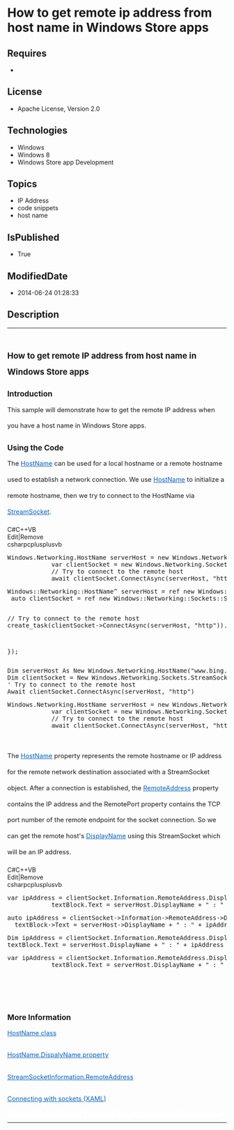 # How to get remote ip address from host name in Windows Store apps
## Requires
* 
## License
* Apache License, Version 2.0
## Technologies
* Windows
* Windows 8
* Windows Store app Development
## Topics
* IP Address
* code snippets
* host name
## IsPublished
* True
## ModifiedDate
* 2014-06-24 01:28:33
## Description

<hr>
<div><a href="http://blogs.msdn.com/b/onecode" style="margin-top:3px"><img alt="" src="http://bit.ly/onecodesampletopbanner">
</a></div>
<p style="margin-left:0pt; margin-right:0pt; margin-top:0pt; margin-bottom:.0001pt; font-size:10.0pt; line-height:27.6pt; margin-bottom:10pt; margin-top:24pt; margin-bottom:0pt; direction:ltr; unicode-bidi:normal">
<span style="font-weight:bold; font-size:14pt"><span style="font-weight:bold; font-size:14pt">How to get remote IP address from host name in Windows Store apps</span></span>
</p>
<p style="margin-left:0pt; margin-right:0pt; margin-top:0pt; margin-bottom:.0001pt; font-size:10.0pt; line-height:27.6pt; margin-bottom:10pt; margin-top:10pt; margin-bottom:0pt; direction:ltr; unicode-bidi:normal">
<span style="font-weight:bold; font-size:13pt"><span style="font-weight:bold; font-size:13pt">Introduction</span></span>
</p>
<p style="margin-left:0pt; margin-right:0pt; margin-top:0pt; margin-bottom:.0001pt; font-size:10.0pt; line-height:27.6pt; margin-bottom:10pt; direction:ltr; unicode-bidi:normal">
<span style="font-size:11pt"><span style="font-size:11pt">This sample will demonstrate how to get
</span><span style="font-size:11pt">the </span><span style="font-size:11pt">remote IP address when you
</span><span style="font-size:11pt">have </span><span style="font-size:11pt">a host name in Windows
</span><span style="font-size:11pt">S</span><span style="font-size:11pt">tore apps.</span></span>
</p>
<p style="margin-left:0pt; margin-right:0pt; margin-top:0pt; margin-bottom:.0001pt; font-size:10.0pt; line-height:27.6pt; margin-bottom:10pt; margin-top:10pt; margin-bottom:0pt; direction:ltr; unicode-bidi:normal">
<span style="font-weight:bold; font-size:13pt"><span style="font-weight:bold; font-size:13pt">Using the Code</span></span>
</p>
<p style="margin-left:0pt; margin-right:0pt; margin-top:0pt; margin-bottom:.0001pt; font-size:10.0pt; line-height:27.6pt; margin-bottom:10pt; direction:ltr; unicode-bidi:normal">
<span style="font-size:11pt"><span style="font-size:11pt">The </span><a href="http://msdn.microsoft.com/en-us/library/windows/apps/windows.networking.hostname.aspx#Y1226" style="text-decoration:none"><span style="color:#0563C1; text-decoration:underline">HostName</span></a><span style="font-size:11pt">
 can be used for a local hostname or a remote hostname used to establish a network connection. We use
</span><a href="http://msdn.microsoft.com/en-us/library/windows/apps/windows.networking.hostname(v=win.10).aspx?cs-save-lang=1&cs-lang=csharp" style="text-decoration:none"><span style="color:#0563C1; text-decoration:underline">HostName</span></a><span style="font-size:11pt">
 to initialize a remote hostname</span><span style="font-size:11pt">,</span><span style="font-size:11pt"> then</span><span style="font-size:11pt"> we</span><span style="font-size:11pt"> try to connect to the HostName via
</span><a href="http://msdn.microsoft.com/en-us/library/windows/apps/windows.networking.sockets.streamsocket.aspx" style="text-decoration:none"><span style="color:#0563C1; text-decoration:underline">StreamSocket</span></a><span style="font-size:11pt">.</span><a name="_GoBack"></a></span>
</p>
<div class="scriptcode">
<div class="pluginEditHolder" pluginCommand="mceScriptCode">
<div class="title"><span>C#</span><span>C&#43;&#43;</span><span>VB</span></div>
<div class="pluginLinkHolder"><span class="pluginEditHolderLink">Edit</span>|<span class="pluginRemoveHolderLink">Remove</span>
</div>
<span class="hidden">csharp</span><span class="hidden">cplusplus</span><span class="hidden">vb</span>
<pre class="hidden">
Windows.Networking.HostName serverHost = new Windows.Networking.HostName(&quot;www.bing.com&quot;);
            var clientSocket = new Windows.Networking.Sockets.StreamSocket();
            // Try to connect to the remote host
            await clientSocket.ConnectAsync(serverHost, &quot;http&quot;);
</pre>
<pre class="hidden">
Windows::Networking::HostName^ serverHost = ref new Windows::Networking::HostName(&quot;www.bing.com&quot;);
 auto clientSocket = ref new Windows::Networking::Sockets::StreamSocket();
 
 // Try to connect to the remote host
 create_task(clientSocket-&gt;ConnectAsync(serverHost, &quot;http&quot;)).then([=](){
  
 });
</pre>
<pre class="hidden">
Dim serverHost As New Windows.Networking.HostName(&quot;www.bing.com&quot;)
Dim clientSocket = New Windows.Networking.Sockets.StreamSocket()
' Try to connect to the remote host
Await clientSocket.ConnectAsync(serverHost, &quot;http&quot;)
</pre>
<pre id="codePreview" class="csharp">
Windows.Networking.HostName serverHost = new Windows.Networking.HostName(&quot;www.bing.com&quot;);
            var clientSocket = new Windows.Networking.Sockets.StreamSocket();
            // Try to connect to the remote host
            await clientSocket.ConnectAsync(serverHost, &quot;http&quot;);
</pre>
</div>
</div>
<div class="endscriptcode">&nbsp;</div>
<p style="margin-left:0pt; margin-right:0pt; margin-top:0pt; margin-bottom:.0001pt; font-size:10.0pt; line-height:27.6pt; margin-bottom:10pt; direction:ltr; unicode-bidi:normal">
<span style="font-size:11pt"><span style=""></span></span></p>
<p style="margin-left:0pt; margin-right:0pt; margin-top:0pt; margin-bottom:.0001pt; font-size:10.0pt; line-height:27.6pt; margin-bottom:10pt; direction:ltr; unicode-bidi:normal">
<span style="font-size:11pt"><span style="font-size:11pt">The </span><a href="http://msdn.microsoft.com/en-us/library/windows/apps/windows.networking.sockets.streamsocketinformation.remotehostname.aspx" style="text-decoration:none"><span style="color:#0563C1; text-decoration:underline">HostName</span></a><span style="font-size:11pt">
 property represents the remote hostname or IP address for the remote network destination associated with a StreamSocket object. After a connection is established, the
</span><a href="http://msdn.microsoft.com/en-us/library/windows/apps/windows.networking.sockets.streamsocketinformation.remoteaddress.aspx" style="text-decoration:none"><span style="color:#0563C1; text-decoration:underline">RemoteAddress</span></a><span style="font-size:11pt">
 property contains the IP address and the RemotePort property contains the TCP port number of the remote endpoint for the socket connection.
</span><span style="font-size:11pt">So </span><span style="font-size:11pt">we can get the remote host's
</span><a href="http://msdn.microsoft.com/en-us/library/windows/apps/windows.networking.hostname.displayname.aspx" style="text-decoration:none"><span style="color:#0563C1; text-decoration:underline">DisplayName</span></a><span style="font-size:11pt"> using
 this StreamSocket which will be a</span><span style="font-size:11pt">n</span><span style="font-size:11pt"> IP address.</span><span style="">
</span></span></p>
<div class="scriptcode">
<div class="pluginEditHolder" pluginCommand="mceScriptCode">
<div class="title"><span>C#</span><span>C&#43;&#43;</span><span>VB</span></div>
<div class="pluginLinkHolder"><span class="pluginEditHolderLink">Edit</span>|<span class="pluginRemoveHolderLink">Remove</span>
</div>
<span class="hidden">csharp</span><span class="hidden">cplusplus</span><span class="hidden">vb</span>
<pre class="hidden">
var ipAddress = clientSocket.Information.RemoteAddress.DisplayName;
            textBlock.Text = serverHost.DisplayName &#43; &quot; : &quot; &#43; ipAddress;
</pre>
<pre class="hidden">
auto ipAddress = clientSocket-&gt;Information-&gt;RemoteAddress-&gt;DisplayName;
  textBlock-&gt;Text = serverHost-&gt;DisplayName &#43; &quot; : &quot; &#43; ipAddress;
</pre>
<pre class="hidden">
Dim ipAddress = clientSocket.Information.RemoteAddress.DisplayName
textBlock.Text = serverHost.DisplayName &#43; &quot; : &quot; &#43; ipAddress
</pre>
<pre id="codePreview" class="csharp">
var ipAddress = clientSocket.Information.RemoteAddress.DisplayName;
            textBlock.Text = serverHost.DisplayName &#43; &quot; : &quot; &#43; ipAddress;
</pre>
</div>
</div>
<div class="endscriptcode">&nbsp;</div>
<p style="margin-left:0pt; margin-right:0pt; margin-top:0pt; margin-bottom:.0001pt; font-size:10.0pt; line-height:27.6pt; margin-bottom:10pt; direction:ltr; unicode-bidi:normal">
<span style="font-size:11pt"><span style=""></span><span style=""></span></span></p>
<p style="margin-left:0pt; margin-right:0pt; margin-top:0pt; margin-bottom:.0001pt; font-size:10.0pt; line-height:27.6pt; margin-bottom:10pt; direction:ltr; unicode-bidi:normal">
<span style="font-size:11pt">&nbsp;</span> </p>
<p style="margin-left:0pt; margin-right:0pt; margin-top:0pt; margin-bottom:.0001pt; font-size:10.0pt; line-height:27.6pt; margin-bottom:10pt; margin-top:10pt; margin-bottom:0pt; direction:ltr; unicode-bidi:normal">
<span style="font-weight:bold; font-size:13pt"><span style="font-weight:bold; font-size:13pt">More Information</span></span>
</p>
<p style="margin-left:0pt; margin-right:0pt; margin-top:0pt; margin-bottom:.0001pt; font-size:10.0pt; line-height:27.6pt; margin-bottom:10pt; direction:ltr; unicode-bidi:normal">
<span style="font-size:11pt"><a href="http://msdn.microsoft.com/en-us/library/windows/apps/windows.networking.hostname(v=win.10).aspx?cs-save-lang=1&cs-lang=csharp" style="text-decoration:none"><span style="color:#0563C1; text-decoration:underline">HostName
 class</span></a></span> </p>
<p style="margin-left:0pt; margin-right:0pt; margin-top:0pt; margin-bottom:.0001pt; font-size:10.0pt; line-height:27.6pt; margin-bottom:10pt; direction:ltr; unicode-bidi:normal">
<span style="font-size:11pt"><span style="color:#0563C1; text-decoration:underline"></span><a href="http://msdn.microsoft.com/en-us/library/windows/apps/windows.networking.hostname.displayname.aspx" style="text-decoration:none"><span style="color:#0563C1; text-decoration:underline">HostName.DispalyName
 property</span></a></span> </p>
<p style="margin-left:0pt; margin-right:0pt; margin-top:0pt; margin-bottom:.0001pt; font-size:10.0pt; line-height:27.6pt; margin-bottom:10pt; direction:ltr; unicode-bidi:normal">
<span style="font-size:11pt"><span style="color:#0563C1; text-decoration:underline"></span><a href="http://msdn.microsoft.com/en-us/library/windows/apps/windows.networking.sockets.streamsocketinformation.remoteaddress.aspx" style="text-decoration:none"><span style="color:#0563C1; text-decoration:underline">StreamSocketInformation.RemoteAddress</span></a></span>
</p>
<p style="margin-left:0pt; margin-right:0pt; margin-top:0pt; margin-bottom:.0001pt; font-size:10.0pt; line-height:27.6pt; margin-bottom:10pt; direction:ltr; unicode-bidi:normal">
<span style="font-size:11pt"><a href="http://msdn.microsoft.com/en-us/library/windows/apps/xaml/hh452976.aspx" style="text-decoration:none"><span style="color:#0563C1; text-decoration:underline">Connecting with sockets (XAML)</span></a></span>
</p>
<p style="line-height:0.6pt; color:white">Microsoft All-In-One Code Framework is a free, centralized code sample library driven by developers' real-world pains and needs. The goal is to provide customer-driven code samples for all Microsoft development technologies,
 and reduce developers' efforts in solving typical programming tasks. Our team listens to developers’ pains in the MSDN forums, social media and various DEV communities. We write code samples based on developers’ frequently asked programming tasks, and allow
 developers to download them with a short sample publishing cycle. Additionally, we offer a free code sample request service. It is a proactive way for our developer community to obtain code samples directly from Microsoft.</p>
<hr>
<div><a href="http://go.microsoft.com/?linkid=9759640" style="margin-top:3px"><img alt="" src="http://bit.ly/onecodelogo">
</a></div>
